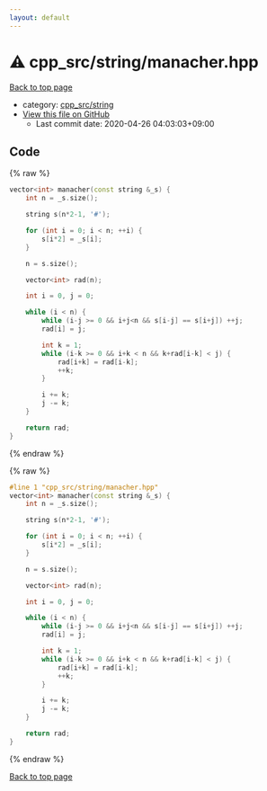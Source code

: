 ```yaml
---
layout: default
---
```


<!-- mathjax config similar to math.stackexchange -->
<script type="text/javascript" async
  src="https://cdnjs.cloudflare.com/ajax/libs/mathjax/2.7.5/MathJax.js?config=TeX-MML-AM_CHTML">
</script>
<script type="text/x-mathjax-config">
  MathJax.Hub.Config({
    TeX: { equationNumbers: { autoNumber: "AMS" }},
    tex2jax: {
      inlineMath: [ ['$','$'] ],
      processEscapes: true
    },
    "HTML-CSS": { matchFontHeight: false },
    displayAlign: "left",
    displayIndent: "2em"
  });
</script>

<script type="text/javascript" src="https://cdnjs.cloudflare.com/ajax/libs/jquery/3.4.1/jquery.min.js"></script>
<script src="https://cdn.jsdelivr.net/npm/jquery-balloon-js@1.1.2/jquery.balloon.min.js" integrity="sha256-ZEYs9VrgAeNuPvs15E39OsyOJaIkXEEt10fzxJ20+2I=" crossorigin="anonymous"></script>
<script type="text/javascript" src="../../../assets/js/copy-button.js"></script>
<link rel="stylesheet" href="../../../assets/css/copy-button.css" />


# :warning: cpp_src/string/manacher.hpp

<a href="../../../index.html">Back to top page</a>

* category: <a href="../../../index.html#1af93c576686231cc039edb77ac3381f">cpp_src/string</a>
* <a href="{{ site.github.repository_url }}/blob/master/cpp_src/string/manacher.hpp">View this file on GitHub</a>
    - Last commit date: 2020-04-26 04:03:03+09:00




## Code

<a id="unbundled"></a>
{% raw %}
```cpp
vector<int> manacher(const string &_s) {
    int n = _s.size();

    string s(n*2-1, '#');

    for (int i = 0; i < n; ++i) {
        s[i*2] = _s[i];
    }

    n = s.size();

    vector<int> rad(n);

    int i = 0, j = 0;

    while (i < n) {
        while (i-j >= 0 && i+j<n && s[i-j] == s[i+j]) ++j;
        rad[i] = j;

        int k = 1;
        while (i-k >= 0 && i+k < n && k+rad[i-k] < j) {
            rad[i+k] = rad[i-k];
            ++k;
        }

        i += k;
        j -= k;
    }

    return rad;
}
```
{% endraw %}

<a id="bundled"></a>
{% raw %}
```cpp
#line 1 "cpp_src/string/manacher.hpp"
vector<int> manacher(const string &_s) {
    int n = _s.size();

    string s(n*2-1, '#');

    for (int i = 0; i < n; ++i) {
        s[i*2] = _s[i];
    }

    n = s.size();

    vector<int> rad(n);

    int i = 0, j = 0;

    while (i < n) {
        while (i-j >= 0 && i+j<n && s[i-j] == s[i+j]) ++j;
        rad[i] = j;

        int k = 1;
        while (i-k >= 0 && i+k < n && k+rad[i-k] < j) {
            rad[i+k] = rad[i-k];
            ++k;
        }

        i += k;
        j -= k;
    }

    return rad;
}

```
{% endraw %}

<a href="../../../index.html">Back to top page</a>


